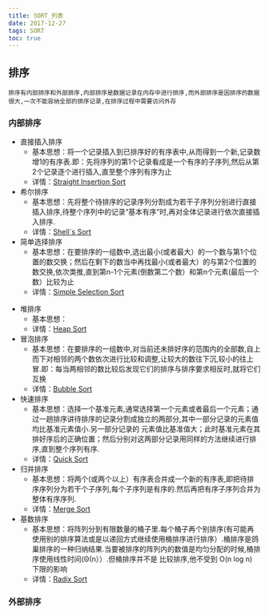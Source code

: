 ```yaml
---
title: SORT_列表
date: 2017-12-27
tags: SORT
toc: true
---
```


## 排序
    排序有内部排序和外部排序,内部排序是数据记录在内存中进行排序,而外部排序是因排序的数据很大,一次不能容纳全部的排序记录,在排序过程中需要访问外存

### 内部排序
- 直接插入排序
    * 基本思想：将一个记录插入到已排序好的有序表中,从而得到一个新,记录数增1的有序表.即：先将序列的第1个记录看成是一个有序的子序列,然后从第2个记录逐个进行插入,直至整个序列有序为止
    * 详情：[Straight Insertion Sort](/2017/201712/insert_SORT)
- 希尔排序
    * 基本思想：先将整个待排序的记录序列分割成为若干子序列分别进行直接插入排序,待整个序列中的记录“基本有序”时,再对全体记录进行依次直接插入排序.
    * 详情：[Shell`s Sort](/2017/201712/shell_SORT/)
- 简单选择排序
    * 基本思想：在要排序的一组数中,选出最小(或者最大）的一个数与第1个位置的数交换；然后在剩下的数当中再找最小(或者最大）的与第2个位置的数交换,依次类推,直到第n-1个元素(倒数第二个数）和第n个元素(最后一个数）比较为止
    * 详情：[Simple Selection Sort](/2017/201712/select_SORT/)

<!-- more -->

- 堆排序
    * 基本思想：
    * 详情：[Heap Sort](/2017/201712/heap_SORT/)
- 冒泡排序
    * 基本思想：在要排序的一组数中,对当前还未排好序的范围内的全部数,自上而下对相邻的两个数依次进行比较和调整,让较大的数往下沉,较小的往上冒.即：每当两相邻的数比较后发现它们的排序与排序要求相反时,就将它们互换
    * 详情：[Bubble Sort](/2018/201801/bubble_SORT/)
- 快速排序
    * 基本思想：选择一个基准元素,通常选择第一个元素或者最后一个元素；通过一趟排序讲待排序的记录分割成独立的两部分,其中一部分记录的元素值均比基准元素值小.另一部分记录的 元素值比基准值大；此时基准元素在其排好序后的正确位置；然后分别对这两部分记录用同样的方法继续进行排序,直到整个序列有序.
    * 详情：[Quick Sort](/2018/201801/quick_SORT/)
- 归并排序
    * 基本思想：将两个(或两个以上）有序表合并成一个新的有序表,即把待排序序列分为若干个子序列,每个子序列是有序的.然后再把有序子序列合并为整体有序序列.
    * 详情：[Merge Sort](/2018/201801/merge_SORT/)
- 基数排序
    * 基本思想：将阵列分到有限数量的桶子里.每个桶子再个别排序(有可能再使用别的排序算法或是以递回方式继续使用桶排序进行排序）.桶排序是鸽巢排序的一种归纳结果.当要被排序的阵列内的数值是均匀分配的时候,桶排序使用线性时间(Θ(n））.但桶排序并不是 比较排序,他不受到 O(n log n) 下限的影响
    * 详情：[Radix Sort](/2018/201801/radix_SORT/)

### 外部排序